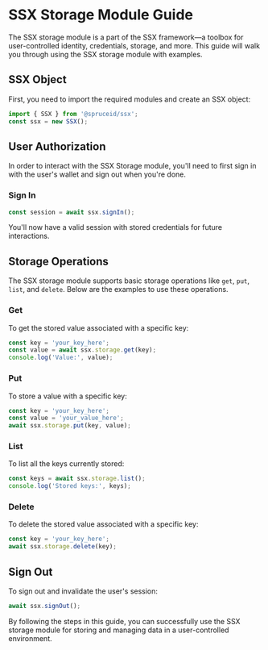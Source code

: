 # SSX Storage Module Guide

The SSX storage module is a part of the SSX framework—a toolbox for user-controlled identity, credentials, storage, and more. This guide will walk you through using the SSX storage module with examples.

## SSX Object

First, you need to import the required modules and create an SSX object:

```javascript
import { SSX } from '@spruceid/ssx';
const ssx = new SSX();
```

## User Authorization

In order to interact with the SSX Storage module, you'll need to first sign in with the user's wallet and sign out when you're done.

### Sign In

```javascript
const session = await ssx.signIn();
```

You'll now have a valid session with stored credentials for future interactions.

## Storage Operations

The SSX storage module supports basic storage operations like `get`, `put`, `list`, and `delete`. Below are the examples to use these operations.

### Get

To get the stored value associated with a specific key:

```javascript
const key = 'your_key_here';
const value = await ssx.storage.get(key);
console.log('Value:', value);
```

### Put

To store a value with a specific key:

```javascript
const key = 'your_key_here';
const value = 'your_value_here';
await ssx.storage.put(key, value);
```

### List

To list all the keys currently stored:

```javascript
const keys = await ssx.storage.list();
console.log('Stored keys:', keys);
```

### Delete

To delete the stored value associated with a specific key:

```javascript
const key = 'your_key_here';
await ssx.storage.delete(key);
```

## Sign Out

To sign out and invalidate the user's session:

```javascript
await ssx.signOut();
```

By following the steps in this guide, you can successfully use the SSX storage module for storing and managing data in a user-controlled environment.